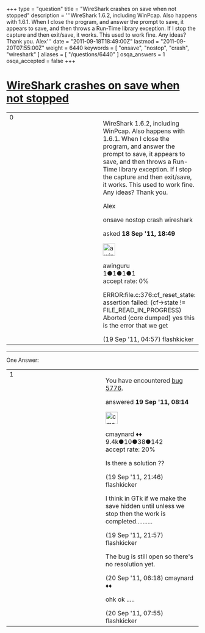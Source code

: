 +++
type = "question"
title = "WireShark crashes on save when not stopped"
description = '''WireShark 1.6.2, including WinPcap. Also happens with 1.6.1. When I close the program, and answer the prompt to save, it appears to save, and then throws a Run-Time library exception. If I stop the capture and then exit/save, it works. This used to work fine. Any ideas? Thank you. Alex'''
date = "2011-09-18T18:49:00Z"
lastmod = "2011-09-20T07:55:00Z"
weight = 6440
keywords = [ "onsave", "nostop", "crash", "wireshark" ]
aliases = [ "/questions/6440" ]
osqa_answers = 1
osqa_accepted = false
+++

<div class="headNormal">

# [WireShark crashes on save when not stopped](/questions/6440/wireshark-crashes-on-save-when-not-stopped)

</div>

<div id="main-body">

<div id="askform">

<table id="question-table" style="width:100%;"><colgroup><col style="width: 50%" /><col style="width: 50%" /></colgroup><tbody><tr class="odd"><td style="width: 30px; vertical-align: top"><div class="vote-buttons"><span id="post-6440-upvote" class="ajax-command post-vote up" rel="nofollow" title="I like this post (click again to cancel)"> </span><div id="post-6440-score" class="post-score" title="current number of votes">0</div><span id="post-6440-downvote" class="ajax-command post-vote down" rel="nofollow" title="I dont like this post (click again to cancel)"> </span> <span id="favorite-mark" class="ajax-command favorite-mark" rel="nofollow" title="mark/unmark this question as favorite (click again to cancel)"> </span><div id="favorite-count" class="favorite-count"></div></div></td><td><div id="item-right"><div class="question-body"><p>WireShark 1.6.2, including WinPcap. Also happens with 1.6.1. When I close the program, and answer the prompt to save, it appears to save, and then throws a Run-Time library exception. If I stop the capture and then exit/save, it works. This used to work fine. Any ideas? Thank you.</p><p>Alex</p></div><div id="question-tags" class="tags-container tags"><span class="post-tag tag-link-onsave" rel="tag" title="see questions tagged &#39;onsave&#39;">onsave</span> <span class="post-tag tag-link-nostop" rel="tag" title="see questions tagged &#39;nostop&#39;">nostop</span> <span class="post-tag tag-link-crash" rel="tag" title="see questions tagged &#39;crash&#39;">crash</span> <span class="post-tag tag-link-wireshark" rel="tag" title="see questions tagged &#39;wireshark&#39;">wireshark</span></div><div id="question-controls" class="post-controls"></div><div class="post-update-info-container"><div class="post-update-info post-update-info-user"><p>asked <strong>18 Sep '11, 18:49</strong></p><img src="https://secure.gravatar.com/avatar/9ed2deec46b7fe9da734109d50869674?s=32&amp;d=identicon&amp;r=g" class="gravatar" width="32" height="32" alt="awinguru&#39;s gravatar image" /><p><span>awinguru</span><br />
<span class="score" title="1 reputation points">1</span><span title="1 badges"><span class="badge1">●</span><span class="badgecount">1</span></span><span title="1 badges"><span class="silver">●</span><span class="badgecount">1</span></span><span title="1 badges"><span class="bronze">●</span><span class="badgecount">1</span></span><br />
<span class="accept_rate" title="Rate of the user&#39;s accepted answers">accept rate:</span> <span title="awinguru has no accepted answers">0%</span></p></div></div><div id="comments-container-6440" class="comments-container"><span id="6444"></span><div id="comment-6444" class="comment"><div id="post-6444-score" class="comment-score"></div><div class="comment-text"><p>ERROR:file.c:376:cf_reset_state: assertion failed: (cf-&gt;state != FILE_READ_IN_PROGRESS) Aborted (core dumped) yes this is the error that we get</p></div><div id="comment-6444-info" class="comment-info"><span class="comment-age">(19 Sep '11, 04:57)</span> <span class="comment-user userinfo">flashkicker</span></div></div></div><div id="comment-tools-6440" class="comment-tools"></div><div class="clear"></div><div id="comment-6440-form-container" class="comment-form-container"></div><div class="clear"></div></div></td></tr></tbody></table>

------------------------------------------------------------------------

<div class="tabBar">

<span id="sort-top"></span>

<div class="headQuestions">

One Answer:

</div>

</div>

<span id="6447"></span>

<div id="answer-container-6447" class="answer">

<table style="width:100%;"><colgroup><col style="width: 50%" /><col style="width: 50%" /></colgroup><tbody><tr class="odd"><td style="width: 30px; vertical-align: top"><div class="vote-buttons"><span id="post-6447-upvote" class="ajax-command post-vote up" rel="nofollow" title="I like this post (click again to cancel)"> </span><div id="post-6447-score" class="post-score" title="current number of votes">1</div><span id="post-6447-downvote" class="ajax-command post-vote down" rel="nofollow" title="I dont like this post (click again to cancel)"> </span></div></td><td><div class="item-right"><div class="answer-body"><p>You have encountered <a href="https://bugs.wireshark.org/bugzilla/show_bug.cgi?id=5776">bug 5776</a>.</p></div><div class="answer-controls post-controls"></div><div class="post-update-info-container"><div class="post-update-info post-update-info-user"><p>answered <strong>19 Sep '11, 08:14</strong></p><img src="https://secure.gravatar.com/avatar/55158e2322c4e365a5e0a4a0ac3fbcef?s=32&amp;d=identicon&amp;r=g" class="gravatar" width="32" height="32" alt="cmaynard&#39;s gravatar image" /><p><span>cmaynard ♦♦</span><br />
<span class="score" title="9361 reputation points"><span>9.4k</span></span><span title="10 badges"><span class="badge1">●</span><span class="badgecount">10</span></span><span title="38 badges"><span class="silver">●</span><span class="badgecount">38</span></span><span title="142 badges"><span class="bronze">●</span><span class="badgecount">142</span></span><br />
<span class="accept_rate" title="Rate of the user&#39;s accepted answers">accept rate:</span> <span title="cmaynard has 108 accepted answers">20%</span></p></div></div><div id="comments-container-6447" class="comments-container"><span id="6451"></span><div id="comment-6451" class="comment"><div id="post-6451-score" class="comment-score"></div><div class="comment-text"><p>Is there a solution ??</p></div><div id="comment-6451-info" class="comment-info"><span class="comment-age">(19 Sep '11, 21:46)</span> <span class="comment-user userinfo">flashkicker</span></div></div><span id="6452"></span><div id="comment-6452" class="comment"><div id="post-6452-score" class="comment-score"></div><div class="comment-text"><p>I think in GTk if we make the save hidden until unless we stop then the work is completed..........</p></div><div id="comment-6452-info" class="comment-info"><span class="comment-age">(19 Sep '11, 21:57)</span> <span class="comment-user userinfo">flashkicker</span></div></div><span id="6461"></span><div id="comment-6461" class="comment"><div id="post-6461-score" class="comment-score"></div><div class="comment-text"><p>The bug is still open so there's no resolution yet.</p></div><div id="comment-6461-info" class="comment-info"><span class="comment-age">(20 Sep '11, 06:18)</span> <span class="comment-user userinfo">cmaynard ♦♦</span></div></div><span id="6464"></span><div id="comment-6464" class="comment"><div id="post-6464-score" class="comment-score"></div><div class="comment-text"><p>ohk ok .....</p></div><div id="comment-6464-info" class="comment-info"><span class="comment-age">(20 Sep '11, 07:55)</span> <span class="comment-user userinfo">flashkicker</span></div></div></div><div id="comment-tools-6447" class="comment-tools"></div><div class="clear"></div><div id="comment-6447-form-container" class="comment-form-container"></div><div class="clear"></div></div></td></tr></tbody></table>

</div>

<div class="paginator-container-left">

</div>

</div>

</div>

